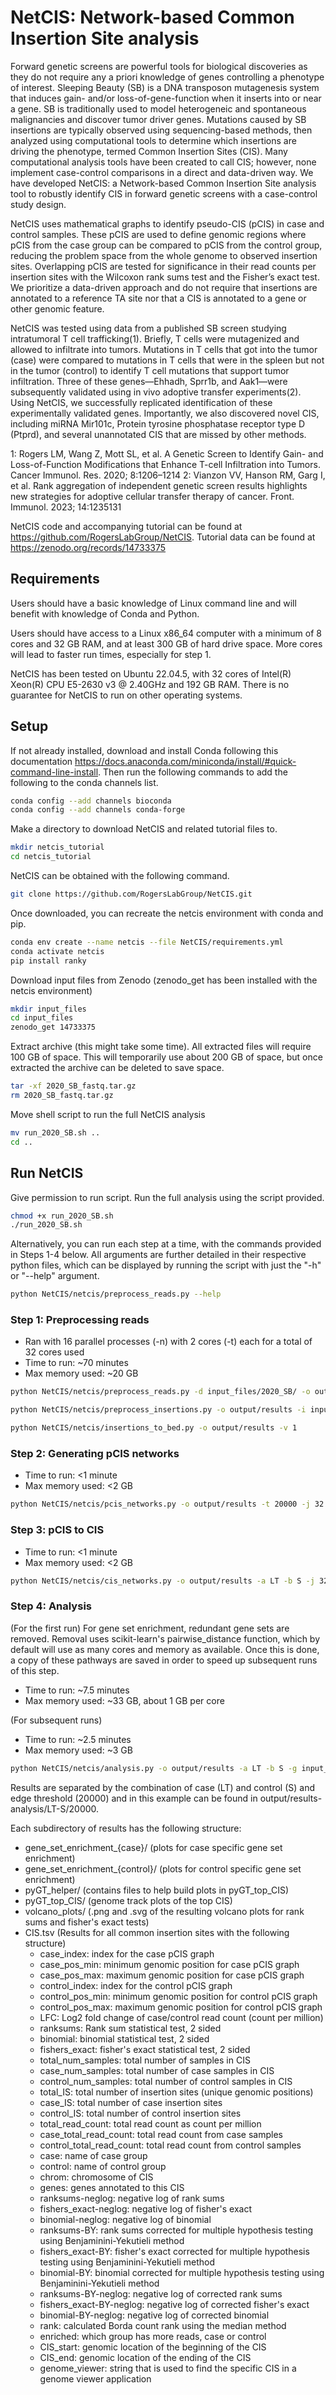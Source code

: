 # NetCIS: Network-based Common Insertion Site analysis

Forward genetic screens are powerful tools for biological discoveries as they do not require any a priori knowledge of genes controlling a phenotype of interest. Sleeping Beauty (SB) is a DNA transposon mutagenesis system that induces gain- and/or loss-of-gene-function when it inserts into or near a gene. SB is traditionally used to model heterogeneic and spontaneous malignancies and discover tumor driver genes. Mutations caused by SB insertions are typically observed using sequencing-based methods, then analyzed using computational tools to determine which insertions are driving the phenotype, termed Common Insertion Sites (CIS). Many computational analysis tools have been created to call CIS; however, none implement case-control comparisons in a direct and data-driven way. We have developed NetCIS: a Network-based Common Insertion Site analysis tool to robustly identify CIS in forward genetic screens with a case-control study design.

NetCIS uses mathematical graphs to identify pseudo-CIS (pCIS) in case and control samples. These pCIS are used to define genomic regions where pCIS from the case group can be compared to pCIS from the control group, reducing the problem space from the whole genome to observed insertion sites. Overlapping pCIS are tested for significance in their read counts per insertion sites with the Wilcoxon rank sums test and the Fisher’s exact test. We prioritize a data-driven approach and do not require that insertions are annotated to a reference TA site nor that a CIS is annotated to a gene or other genomic feature.

NetCIS was tested using data from a published SB screen studying intratumoral T cell trafficking(1). Briefly, T cells were mutagenized and allowed to infiltrate into tumors. Mutations in T cells that got into the tumor (case) were compared to mutations in T cells that were in the spleen but not in the tumor (control) to identify T cell mutations that support tumor infiltration. Three of these genes—Ehhadh, Sprr1b, and Aak1—were subsequently validated using in vivo adoptive transfer experiments(2). Using NetCIS, we successfully replicated identification of these experimentally validated genes. Importantly, we also discovered novel CIS, including miRNA Mir101c, Protein tyrosine phosphatase receptor type D (Ptprd), and several unannotated CIS that are missed by other methods.

1: Rogers LM, Wang Z, Mott SL, et al. A Genetic Screen to Identify Gain- and Loss-of-Function Modifications that Enhance T-cell Infiltration into Tumors. Cancer Immunol. Res. 2020; 8:1206–1214
2: Vianzon VV, Hanson RM, Garg I, et al. Rank aggregation of independent genetic screen results highlights new strategies for adoptive cellular transfer therapy of cancer. Front. Immunol. 2023; 14:1235131

NetCIS code and accompanying tutorial can be found at <https://github.com/RogersLabGroup/NetCIS>.  Tutorial data can be found at <https://zenodo.org/records/14733375>

## Requirements

Users should have a basic knowledge of Linux command line and will benefit with knowledge of Conda and Python.

Users should have access to a Linux x86_64 computer with a minimum of 8 cores and 32 GB RAM, and at least 300 GB of hard drive space. More cores will lead to faster run times, especially for step 1.

NetCIS has been tested on Ubuntu 22.04.5, with 32 cores of Intel(R) Xeon(R) CPU E5-2630 v3 @ 2.40GHz and 192 GB RAM. There is no guarantee for NetCIS to run on other operating systems.

## Setup

If not already installed, download and install Conda following this documentation <https://docs.anaconda.com/miniconda/install/#quick-command-line-install>. Then run the following commands to add the following to the conda channels list.

```bash
conda config --add channels bioconda
conda config --add channels conda-forge
```

Make a directory to download NetCIS and related tutorial files to.  

```bash
mkdir netcis_tutorial
cd netcis_tutorial
```

NetCIS can be obtained with the following command.

```bash
git clone https://github.com/RogersLabGroup/NetCIS.git
```

Once downloaded, you can recreate the netcis environment with conda and pip.

```bash
conda env create --name netcis --file NetCIS/requirements.yml
conda activate netcis
pip install ranky
```

Download input files from Zenodo (zenodo_get has been installed with the netcis environment)

```bash
mkdir input_files
cd input_files
zenodo_get 14733375
```

Extract archive (this might take some time). All extracted files will require 100 GB of space. This will temporarily use about 200 GB of space, but once extracted the archive can be deleted to save space.

```bash
tar -xf 2020_SB_fastq.tar.gz
rm 2020_SB_fastq.tar.gz
```

Move shell script to run the full NetCIS analysis

```bash
mv run_2020_SB.sh ..
cd ..
```

## Run NetCIS

Give permission to run script.
Run the full analysis using the script provided.

```bash
chmod +x run_2020_SB.sh
./run_2020_SB.sh
```

Alternatively, you can run each step at a time, with the commands provided in Steps 1-4 below. All arguments are further detailed in their respective python files, which can be displayed by running the script with just the "-h" or "--help" argument.

```bash
python NetCIS/netcis/preprocess_reads.py --help
```

### Step 1: Preprocessing reads

- Ran with 16 parallel processes (-n) with 2 cores (-t) each for a total of 32 cores used
- Time to run: ~70 minutes
- Max memory used: ~20 GB

```bash
python NetCIS/netcis/preprocess_reads.py -d input_files/2020_SB/ -o output/results -b input_files/GRCm39 -i input_files/2020_SB.tsv -l AAATTTGTGGAGTAGTTGAAAAACGAGTTTTAATGACTCCAACTTAAGTGTATGTAAACTTCCGACTTCAACTG -r GGATTAAATGTCAGGAATTGTGAAAAAGTGAGTTTAAATGTATTTGGCTAAGGTGTATGTAAACTTCCGACTTCAACTG -p GTAATACGACTCACTATAGGGCTCCGCTTAAGGGAC -t 2 -n 16 -q 13 -v 1
```

```bash
python NetCIS/netcis/preprocess_insertions.py -o output/results -i input_files/2020_SB.tsv -j 32 -v 1
```

```bash
python NetCIS/netcis/insertions_to_bed.py -o output/results -v 1
```

### Step 2: Generating pCIS networks

- Time to run: <1 minute
- Max memory used: <2 GB

```bash
python NetCIS/netcis/pcis_networks.py -o output/results -t 20000 -j 32 -v 1
```

### Step 3: pCIS to CIS

- Time to run: <1 minute
- Max memory used: <2 GB

```bash
python NetCIS/netcis/cis_networks.py -o output/results -a LT -b S -j 32 -t 20000 -v 1
```

### Step 4: Analysis

(For the first run) For gene set enrichment, redundant gene sets are removed. Removal uses scikit-learn's pairwise_distance function, which by default will use as many cores and memory as available. Once this is done, a copy of these pathways are saved in order to speed up subsequent runs of this step.

- Time to run: ~7.5 minutes
- Max memory used: ~33 GB, about 1 GB per core

(For subsequent runs)

- Time to run: ~2.5 minutes
- Max memory used: ~3 GB

```bash
python NetCIS/netcis/analysis.py -o output/results -a LT -b S -g input_files/MRK_List2.rpt -s input_files/m5.all.v2023.2.Mm.symbols.gmt -p 0.05 -x 5000 -m Gene -f "" -t 20000 -v 1
```

Results are separated by the combination of case (LT) and control (S) and edge threshold (20000) and in this example can be found in output/results-analysis/LT-S/20000.

Each subdirectory of results has the following structure:

- gene_set_enrichment_{case}/ (plots for case specific gene set enrichment)
- gene_set_enrichment_{control}/ (plots for control specific gene set enrichment)
- pyGT_helper/ (contains files to help build plots in pyGT_top_CIS)
- pyGT_top_CIS/ (genome track plots of the top CIS)
- volcano_plots/ (.png and .svg of the resulting volcano plots for rank sums and fisher's exact tests)
- CIS.tsv (Results for all common insertion sites with the following structure)
  - case_index: index for the case pCIS graph
  - case_pos_min: minimum genomic position for case pCIS graph
  - case_pos_max: maximum genomic position for case pCIS graph
  - control_index: index for the control pCIS graph
  - control_pos_min: minimum genomic position for control pCIS graph
  - control_pos_max: maximum genomic position for control pCIS graph
  - LFC: Log2 fold change of case/control read count (count per million)
  - ranksums: Rank sum statistical test, 2 sided
  - binomial: binomial statistical test, 2 sided
  - fishers_exact: fisher's exact statistical test, 2 sided
  - total_num_samples: total number of samples in CIS
  - case_num_samples: total number of case samples in CIS
  - control_num_samples: total number of control samples in CIS
  - total_IS: total number of insertion sites (unique genomic positions)
  - case_IS: total number of case insertion sites
  - control_IS: total number of control insertion sites
  - total_read_count: total read count as count per million
  - case_total_read_count: total read count from case samples
  - control_total_read_count: total read count from control samples
  - case: name of case group
  - control: name of control group
  - chrom: chromosome of CIS
  - genes: genes annotated to this CIS
  - ranksums-neglog: negative log of rank sums
  - fishers_exact-neglog: negative log of fisher's exact
  - binomial-neglog: negative log of binomial
  - ranksums-BY: rank sums corrected for multiple hypothesis testing using Benjaminini-Yekutieli method
  - fishers_exact-BY: fisher's exact corrected for multiple hypothesis testing using Benjaminini-Yekutieli method
  - binomial-BY: binomial corrected for multiple hypothesis testing using Benjaminini-Yekutieli method
  - ranksums-BY-neglog: negative log of corrected rank sums
  - fishers_exact-BY-neglog: negative log of corrected fisher's exact
  - binomial-BY-neglog: negative log of corrected binomial
  - rank: calculated Borda count rank using the median method
  - enriched: which group has more reads, case or control
  - CIS_start: genomic location of the beginning of the CIS
  - CIS_end: genomic location of the ending of the CIS
  - genome_viewer: string that is used to find the specific CIS in a genome viewer application
